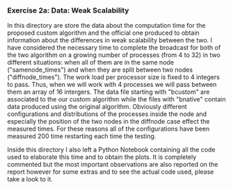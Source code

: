 ### Exercise 2a: Data: Weak Scalability

In this directory are store the data about the computation time for the proposed custom algorithm and the official one produced to obtain information about the differences in weak scalability between the two.
I have considered the necessary time to complete the broadcast for both of the two algorithm on a growing number of processes (from 4 to 32) in two different situations: when all of them are in the same node ("samenode_times") and when they are split between two nodes ("diffnode_times"). The work load per processor size is fixed to 4 integers to pass. Thus, when we will work with 4 processes we will pass between them an array of 16 intergers. The data file starting with "bcustom" are associated to the our custom algorithm while the files with "bnative" contain data produced using the original algorithm. Obviously different configurations and distributions of the processes inside the node and especially the position of the two nodes in the diffnode case effect the measured times. For these reasons all of the configurations have been measured 200 time restarting each time the testing.

Inside this directory I also left a Python Notebook containing all the code used to elaborate this time and to obtain the plots. It is completely commented but the most important observations are also reported on the report however for some extras and to see the actual code used, please take a look to it.